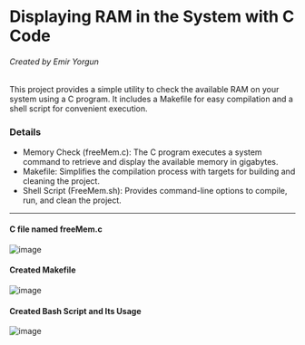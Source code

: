 # Displaying RAM in the System with C Code
###### Created by Emir Yorgun

This project provides a simple utility to check the available RAM on your system using a C program. It includes a Makefile for easy compilation and a shell script for convenient execution.

### Details
- Memory Check (freeMem.c): The C program executes a system command to retrieve and display the available memory in gigabytes.
- Makefile: Simplifies the compilation process with targets for building and cleaning the project.
- Shell Script (FreeMem.sh): Provides command-line options to compile, run, and clean the project.

-------------

#### C file named freeMem.c
![image](https://github.com/user-attachments/assets/95f27823-2b02-453d-986b-6f7ac61c5043)

#### Created Makefile
![image](https://github.com/user-attachments/assets/5c6f94bd-96bc-4f98-a540-a6d7d1aa184b)

#### Created Bash Script and Its Usage
![image](https://github.com/user-attachments/assets/0e610db3-6bfb-4ec1-8fb3-808f59ce790c)
